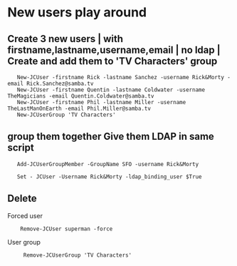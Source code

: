 # New users play around

  ## Create 3 new users | with firstname,lastname,username,email | no ldap | Create and add them to 'TV Characters' group
    
       New-JCUser -firstname Rick -lastname Sanchez -username Rick&Morty -email Rick.Sanchez@samba.tv
       New-JCUser -firstname Quentin -lastname Coldwater -username TheMagicians -email Quentin.Coldwater@samba.tv
       New-JCUser -firstname Phil -lastname Miller -username TheLastManOnEarth -email Phil.Miller@samba.tv
       New-JCUserGroup 'TV Characters'
  ## group them together Give them LDAP in same script 
       Add-JCUserGroupMember -GroupName SFO -username Rick&Morty
       
       Set - JCUser -Username Rick&Morty -ldap_binding_user $True
  ## Delete
   Forced user
    
        Remove-JCUser superman -force
        
   User group
         
         Remove-JCUserGroup 'TV Characters'
        
  

